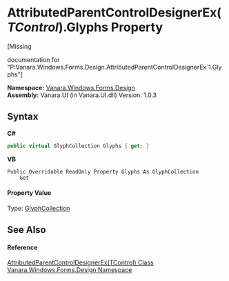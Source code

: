 # AttributedParentControlDesignerEx(*TControl*).Glyphs Property 
 

\[Missing <summary> documentation for "P:Vanara.Windows.Forms.Design.AttributedParentControlDesignerEx`1.Glyphs"\]

**Namespace:**&nbsp;<a href="47183544-7c44-c1e2-cf57-c68e49a55933">Vanara.Windows.Forms.Design</a><br />**Assembly:**&nbsp;Vanara.UI (in Vanara.UI.dll) Version: 1.0.3

## Syntax

**C#**<br />
``` C#
public virtual GlyphCollection Glyphs { get; }
```

**VB**<br />
``` VB
Public Overridable ReadOnly Property Glyphs As GlyphCollection
	Get
```


#### Property Value
Type: <a href="http://msdn2.microsoft.com/en-us/library/t12saeax" target="_blank">GlyphCollection</a>

## See Also


#### Reference
<a href="c219e1e0-5848-63a7-24c1-587c7d9c50cc">AttributedParentControlDesignerEx(TControl) Class</a><br /><a href="47183544-7c44-c1e2-cf57-c68e49a55933">Vanara.Windows.Forms.Design Namespace</a><br />